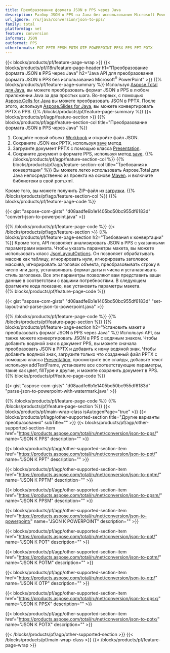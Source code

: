 ```yaml
---
title: Преобразование формата JSON в PPS через Java
description: Разбор JSON в PPS на Java без использования Microsoft PowerPoint
url_ignore: /ru/java/conversion/json-to-pps/
family: total
platformtag: net
feature: conversion
informat: JSON
outformat: PPS
otherformats: POT PPTM PPSM POTM OTP POWERPOINT PPSX PPS PPT POTX
---
```

{{< blocks/products/pf/feature-page-wrap >}}
{{< blocks/products/pf/i18n/feature-page-header h1="Преобразование формата JSON в PPS через Java" h2="Java API для преобразования формата JSON в PPS без использования Microsoft<sup>&reg;</sup> PowerPoint" >}}
{{% blocks/products/pf/feature-page-summary %}}
Используя [Aspose.Total для Java](https://products.aspose.com/total/java/), вы можете преобразовать формат JSON в PPS в любом приложении Java за два простых шага. Во-первых, с помощью [Aspose.Cells for Java](https://products.aspose.com/cells/java/) вы можете преобразовать JSON в PPTX. После этого, используя [Aspose.Slides for Java](https://products.aspose.com/slides/java/), вы можете конвертировать PPTX в PPS.
{{% /blocks/products/pf/feature-page-summary  %}}
{{< blocks/products/pf/agp/feature-section >}}
{{% blocks/products/pf/agp/feature-section-col title="Преобразование формата JSON в PPS через Java" %}}
1. Создайте новый объект [Workbook](https://reference.aspose.com/cells/java/com.aspose.cells/Workbook) и откройте файл JSON.
2. Сохраните JSON как PPTX, используя [save](https://reference.aspose.com/cells/java/com.aspose.cells/workbook#save(java.lang.String,%20com.aspose.cells.SaveOptions) ) метод
3. Загрузите документ PPTX с помощью класса [Presentation](https://reference.aspose.com/slides/java/com.aspose.slides/Presentation).
4. Сохраните документ в формате PPS, используя метод [save](https://reference.aspose.com/slides/java/com.aspose.slides/Presentation#save-java.lang.String-int-).
{{% /blocks/products/pf/agp/feature-section-col %}}
{{% blocks/products/pf/agp/feature-section-col title="Требования к конвертации" %}}
Вы можете легко использовать Aspose.Total для Java непосредственно из проекта на основе [Maven](https://repository.aspose.com/webapp/#/artifacts/browse/tree/General/repo/com/aspose/aspose-total). и включите библиотеки в свой pom.xml.

Кроме того, вы можете получить ZIP-файл из [загрузки](https://downloads.aspose.com/total/java).
{{% /blocks/products/pf/agp/feature-section-col %}}
{{% blocks/products/pf/feature-page-code %}}

{{< gist "aspose-com-gists" "d08aadfe6b1e1405bd50bc955df6183d" "convert-json-to-powerpoint.java" >}}


{{% /blocks/products/pf/feature-page-code %}}
{{< /blocks/products/pf/agp/feature-section >}}
{{% blocks/products/pf/feature-page-section  h2="Требования к конвертации" %}}
Кроме того, API позволяет анализировать JSON в PPS с указанными параметрами макета. Чтобы указать параметры макета, вы можете использовать класс [JsonLayoutOptions](https://reference.aspose.com/cells/java/com.aspose.cells/jsonlayoutoptions). Он позволяет обрабатывать массив как таблицу, игнорировать нули, игнорировать заголовок массива, игнорировать заголовок объекта, преобразовывать строку в число или дату, устанавливать формат даты и числа и устанавливать стиль заголовка. Все эти параметры позволяют вам представить ваши данные в соответствии с вашими потребностями. В следующем фрагменте кода показано, как установить параметры макета.  
{{% blocks/products/pf/feature-page-code %}}

{{< gist "aspose-com-gists" "d08aadfe6b1e1405bd50bc955df6183d" "set-layout-and-parse-json-to-powerpoint.java" >}}

{{% /blocks/products/pf/feature-page-code  %}}
{{% /blocks/products/pf/feature-page-section %}}
{{% blocks/products/pf/feature-page-section  h2="Установить макет и преобразовать формат JSON в PPS через Java" %}}
Используя API, вы также можете конвертировать JSON в PPS с водяным знаком. Чтобы добавить водяной знак в документ PPS, вы можете сначала преобразовать JSON в PPTX и добавить к нему водяной знак. Чтобы добавить водяной знак, загрузите только что созданный файл PPTX с помощью класса [Presentation](https://reference.aspose.com/slides/java/com.aspose.slides/Presentation), просмотрите все слайды, добавьте текст используя addTextFrame, установите все соответствующие параметры, такие как цвет, fillType и другие, и можете сохранить документ в PPS. 
{{% blocks/products/pf/feature-page-code %}}

{{< gist "aspose-com-gists" "d08aadfe6b1e1405bd50bc955df6183d" "parse-json-to-powerpoint-with-watermark.java" >}}

{{% /blocks/products/pf/feature-page-code  %}}
{{% /blocks/products/pf/feature-page-section %}}
{{< blocks/products/pf/main-wrap-class isAutogenPage="true" >}}
{{< blocks/products/pf/agp/other-supported-section title="Другие варианты преобразования" subTitle="" >}}
{{< blocks/products/pf/agp/other-supported-section-item href="https://products.aspose.com/total/ru/net/conversion/json-to-pps/" name="JSON К PPS" description="" >}}

{{< blocks/products/pf/agp/other-supported-section-item href="https://products.aspose.com/total/ru/net/conversion/json-to-ppt/" name="JSON К PPT" description="" >}}

{{< blocks/products/pf/agp/other-supported-section-item href="https://products.aspose.com/total/ru/net/conversion/json-to-pptm/" name="JSON К PPTM" description="" >}}

{{< blocks/products/pf/agp/other-supported-section-item href="https://products.aspose.com/total/ru/net/conversion/json-to-ppsm/" name="JSON К PPSM" description="" >}}

{{< blocks/products/pf/agp/other-supported-section-item href="https://products.aspose.com/total/ru/net/conversion/json-to-powerpoint/" name="JSON К POWERPOINT" description="" >}}

{{< blocks/products/pf/agp/other-supported-section-item href="https://products.aspose.com/total/ru/net/conversion/json-to-pot/" name="JSON К POT" description="" >}}

{{< blocks/products/pf/agp/other-supported-section-item href="https://products.aspose.com/total/ru/net/conversion/json-to-potm/" name="JSON К POTM" description="" >}}

{{< blocks/products/pf/agp/other-supported-section-item href="https://products.aspose.com/total/ru/net/conversion/json-to-otp/" name="JSON К OTP" description="" >}}

{{< blocks/products/pf/agp/other-supported-section-item href="https://products.aspose.com/total/ru/net/conversion/json-to-ppsx/" name="JSON К PPSX" description="" >}}

{{< blocks/products/pf/agp/other-supported-section-item href="https://products.aspose.com/total/ru/net/conversion/json-to-potx/" name="JSON К POTX" description="" >}}


{{< /blocks/products/pf/agp/other-supported-section >}}
{{< /blocks/products/pf/main-wrap-class >}}
{{< /blocks/products/pf/feature-page-wrap >}}